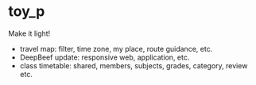 # toy_p
Make it light!
- travel map: filter, time zone, my place, route guidance, etc.
- DeepBeef update: responsive web, application, etc.
- class timetable: shared, members, subjects, grades, category, review etc.
